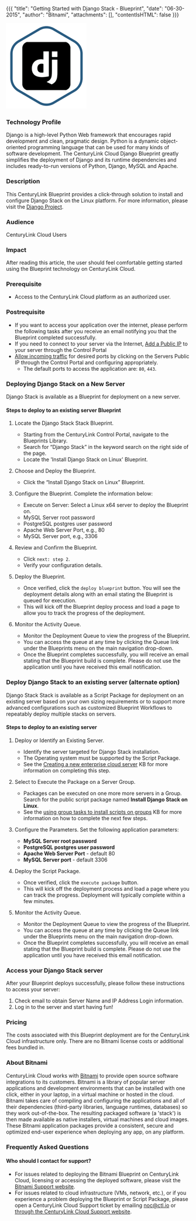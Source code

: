 {{{
  "title": "Getting Started with Django Stack - Blueprint",
  "date": "06-30-2015",
  "author": "Bitnami",
  "attachments": [],
  "contentIsHTML": false
}}}

![Django logo](../../images/django-stack-logo.png)

### Technology Profile
Django is a high-level Python Web framework that encourages rapid development and clean, pragmatic design. Python is a dynamic object-oriented programming language that can be used for many kinds of software development. The CenturyLink Cloud Django Blueprint greatly simplifies the deployment of Django and its runtime dependencies and includes ready-to-run versions of Python, Django, MySQL and Apache.

### Description
This CenturyLink Blueprint provides a click-through solution to install and configure Django Stack on the Linux platform. For more information, please visit the [Django Project](http://www.djangoproject.com/).

### Audience
CenturyLink Cloud Users

### Impact
After reading this article, the user should feel comfortable getting started using the Blueprint technology on CenturyLink Cloud.

### Prerequisite
* Access to the CenturyLink Cloud platform as an authorized user.

### Postrequisite
* If you want to access your application over the internet, please perform the following tasks after you receive an email notifying you that the Blueprint completed successfully.
* If you need to connect to your server via the Internet, [Add a Public IP](../../Network/how-to-add-public-ip-to-virtual-machine.md) to your server through the Control Portal
* [Allow incoming traffic](../../Network/how-to-add-public-ip-to-virtual-machine.md) for desired ports by clicking on the Servers Public IP through the Control Portal and configuring appropriately.
   * The default ports to access the application are: `80`, `443`.

### Deploying Django Stack on a New Server
Django Stack is available as a Blueprint for deployment on a new server.

#### Steps to deploy to an existing server Blueprint
1. Locate the Django Stack Stack Blueprint.
   * Starting from the CenturyLink Control Portal, navigate to the Blueprints Library.
   * Search for “Django Stack” in the keyword search on the right side of the page.
   * Locate the 'Install Django Stack on Linux' Blueprint.

2. Choose and Deploy the Blueprint.
   * Click the “Install Django Stack on Linux” Blueprint.

3. Configure the Blueprint.
   Complete the information below:

   * Execute on Server: Select a Linux x64 server to deploy the Blueprint on.
   * MySQL Server root password
   * PostgreSQL postgres user password
   * Apache Web Server Port, e.g., 80
   * MySQL Server port, e.g., 3306

4. Review and Confirm the Blueprint.
   * Click `next: step 2`.
   * Verify your configuration details.

5. Deploy the Blueprint.
   * Once verified, click the `deploy blueprint` button. You will see the deployment details along with an email stating the Blueprint is queued for execution.
   * This will kick off the Blueprint deploy process and load a page to allow you to track the progress of the deployment.

6. Monitor the Activity Queue.
   * Monitor the Deployment Queue to view the progress of the Blueprint.
   * You can access the queue at any time by clicking the Queue link under the Blueprints menu on the main navigation drop-down.
   * Once the Blueprint completes successfully, you will receive an email stating that the Blueprint build is complete. Please do not use the application until you have received this email notification.

### Deploy Django Stack to an existing server (alternate option)
Django Stack Stack is available as a Script Package for deployment on an existing server based on your own sizing requirements or to support more advanced configurations such as customized Blueprint Workflows to repeatably deploy multiple stacks on servers.

#### Steps to deploy to an existing server
1. Deploy or Identify an Existing Server.
   * Identify the server targeted for Django Stack installation.
   * The Operating system must be supported by the Script Package.
   * See the [Creating a new enterprise cloud server](../../Servers/creating-a-new-enterprise-cloud-server.md) KB for more information on completing this step.

2. Select to Execute the Package on a Server Group.
   * Packages can be executed on one more more servers in a Group. Search for the public script package named **Install Django Stack on Linux**.
   * See the [using group tasks to install scripts on groups](../../Servers/using-group-tasks-to-install-software-and-run-scripts-on-groups.md) KB for more information on how to complete the next few steps.

3. Configure the Parameters.
   Set the following application parameters:

   * **MySQL Server root password**
   * **PostgreSQL postgres user password**
   * **Apache Web Server Port** - default 80
   * **MySQL Server port** - default 3306

4. Deploy the Script Package.
   * Once verified, click the `execute package` button.
   * This will kick off the deployment process and load a page where you can track the progress. Deployment will typically complete within a few minutes.

5. Monitor the Activity Queue.
   * Monitor the Deployment Queue to view the progress of the Blueprint.
   * You can access the queue at any time by clicking the Queue link under the Blueprints menu on the main navigation drop-down.
   * Once the Blueprint completes successfully, you will receive an email stating that the Blueprint build is complete. Please do not use the application until you have received this email notification.

### Access your Django Stack server
After your Blueprint deploys successfully, please follow these instructions to access your server:
1. Check email to obtain Server Name and IP Address Login information.
2. Log in to the server and start having fun!

### Pricing
The costs associated with this Blueprint deployment are for the CenturyLink Cloud infrastructure only. There are no Bitnami license costs or additional fees bundled in.

### About Bitnami
CenturyLink Cloud works with [Bitnami](http://www.bitnami.com) to provide open source software integrations to its customers. Bitnami is a library of popular server applications and development environments that can be installed with one click, either in your laptop, in a virtual machine or hosted in the cloud. Bitnami takes care of compiling and configuring the applications and all of their dependencies (third-party libraries, language runtimes, databases) so they work out-of-the-box. The resulting packaged software (a 'stack') is then made available as native installers, virtual machines and cloud images. These Bitnami application packages provide a consistent, secure and optimized end-user experience when deploying any app, on any platform.

### Frequently Asked Questions

#### Who should I contact for support?
* For issues related to deploying the Bitnami Blueprint on CenturyLink Cloud, licensing or accessing the deployed software, please visit the [Bitnami Support website](http://www.bitnami.com/support).
* For issues related to cloud infrastructure (VMs, network, etc.), or if you experience a problem deploying the Blueprint or Script Package, please open a CenturyLink Cloud Support ticket by emailing [noc@ctl.io](mailto:noc@ctl.io) or [through the CenturyLink Cloud Support website](https://t3n.zendesk.com/tickets/new).
